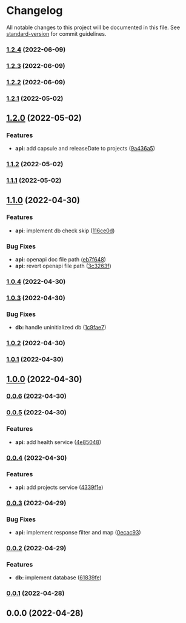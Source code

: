 # Changelog

All notable changes to this project will be documented in this file. See [standard-version](https://github.com/conventional-changelog/standard-version) for commit guidelines.

### [1.2.4](https://github.com/moonlitworks/api/compare/v1.2.3...v1.2.4) (2022-06-09)

### [1.2.3](https://github.com/moonlitworks/api/compare/v1.2.2...v1.2.3) (2022-06-09)

### [1.2.2](https://github.com/moonlitworks/api/compare/v1.2.1...v1.2.2) (2022-06-09)

### [1.2.1](https://github.com/moonlitworks/api/compare/v1.2.0...v1.2.1) (2022-05-02)

## [1.2.0](https://github.com/moonlitworks/api/compare/v1.1.2...v1.2.0) (2022-05-02)


### Features

* **api:** add capsule and releaseDate to projects ([9a436a5](https://github.com/moonlitworks/api/commit/9a436a51daf40a8c266ba2c698080011ddcd8e34))

### [1.1.2](https://github.com/moonlitworks/api/compare/v1.1.1...v1.1.2) (2022-05-02)

### [1.1.1](https://github.com/moonlitworks/api/compare/v1.1.0...v1.1.1) (2022-05-02)

## [1.1.0](https://github.com/moonlitworks/api/compare/v1.0.4...v1.1.0) (2022-04-30)


### Features

* **api:** implement db check skip ([116ce0d](https://github.com/moonlitworks/api/commit/116ce0d073cef5fb2a7f77687d8e9bb12d3b7f56))


### Bug Fixes

* **api:** openapi doc file path ([eb7f648](https://github.com/moonlitworks/api/commit/eb7f64894d39dc42a39d3f38ce711eda3837f293))
* **api:** revert openapi file path ([3c3263f](https://github.com/moonlitworks/api/commit/3c3263fe3f205c19e214d9e895f0ccc78e105f73))

### [1.0.4](https://github.com/moonlitworks/api/compare/v1.0.3...v1.0.4) (2022-04-30)

### [1.0.3](https://github.com/moonlitworks/api/compare/v1.0.2...v1.0.3) (2022-04-30)


### Bug Fixes

* **db:** handle uninitialized db ([1c9fae7](https://github.com/moonlitworks/api/commit/1c9fae7c1f7cac4f80c29fdfc05b2be4da306531))

### [1.0.2](https://github.com/moonlitworks/api/compare/v1.0.1...v1.0.2) (2022-04-30)

### [1.0.1](https://github.com/moonlitworks/api/compare/v1.0.0...v1.0.1) (2022-04-30)

## [1.0.0](https://github.com/moonlitworks/api/compare/v0.0.6...v1.0.0) (2022-04-30)

### [0.0.6](https://github.com/moonlitworks/api/compare/v0.0.5...v0.0.6) (2022-04-30)

### [0.0.5](https://github.com/moonlitworks/api/compare/v0.0.4...v0.0.5) (2022-04-30)


### Features

* **api:** add health service ([4e85048](https://github.com/moonlitworks/api/commit/4e85048c3502c6583889b9908226a935dd714626))

### [0.0.4](https://github.com/moonlitworks/api/compare/v0.0.3...v0.0.4) (2022-04-30)


### Features

* **api:** add projects service ([4339f1e](https://github.com/moonlitworks/api/commit/4339f1e174e57b7027125d2977e4d57b8886cc77))

### [0.0.3](https://github.com/moonlitworks/api/compare/v0.0.2...v0.0.3) (2022-04-29)


### Bug Fixes

* **api:** implement response filter and map ([0ecac93](https://github.com/moonlitworks/api/commit/0ecac9328f4933e524009d9f0bb32ee99af077bd))

### [0.0.2](https://github.com/moonlitworks/api/compare/v0.0.1...v0.0.2) (2022-04-29)


### Features

* **db:** implement database ([61839fe](https://github.com/moonlitworks/api/commit/61839fe20c958b8cab6668ac1f51f896548312a1))

### [0.0.1](https://github.com/moonlitworks/api/compare/v0.0.0...v0.0.1) (2022-04-28)

## 0.0.0 (2022-04-28)
